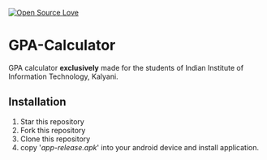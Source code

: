 [![Open Source Love](https://badges.frapsoft.com/os/v1/open-source-150x25.png?v=103)](https://github.com/ellerbrock/open-source-badges/)

# GPA-Calculator
GPA calculator **exclusively** made for the students of Indian Institute of Information Technology, Kalyani.

## Installation
1. Star this repository
2. Fork this repository
3. Clone this repository
4. copy '_app-release.apk_' into your android device and install application.
